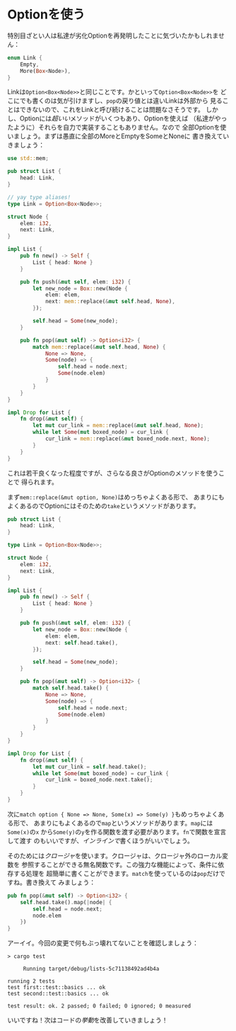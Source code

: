 # Optionを使う

特別目ざとい人は私達が劣化Optionを再発明したことに気づいたかもしれません：

```rust ,ignore
enum Link {
    Empty,
    More(Box<Node>),
}
```

Linkは`Option<Box<Node>>`と同じことです。かといって`Option<Box<Node>>`を
どこにでも書くのは気が引けますし、`pop`の戻り値とは違いLinkは外部から
見ることはできないので、これをLinkと呼び続けることは問題なさそうです。
しかし、Optionには*超いい*メソッドがいくつもあり、Optionを使えば
（私達がやったように）それらを自力で実装することもありません。なので
全部Optionを使いましょう。まずは愚直に全部のMoreとEmptyをSomeとNoneに
書き換えていきましょう：

```rust ,ignore
use std::mem;

pub struct List {
    head: Link,
}

// yay type aliases!
type Link = Option<Box<Node>>;

struct Node {
    elem: i32,
    next: Link,
}

impl List {
    pub fn new() -> Self {
        List { head: None }
    }

    pub fn push(&mut self, elem: i32) {
        let new_node = Box::new(Node {
            elem: elem,
            next: mem::replace(&mut self.head, None),
        });

        self.head = Some(new_node);
    }

    pub fn pop(&mut self) -> Option<i32> {
        match mem::replace(&mut self.head, None) {
            None => None,
            Some(node) => {
                self.head = node.next;
                Some(node.elem)
            }
        }
    }
}

impl Drop for List {
    fn drop(&mut self) {
        let mut cur_link = mem::replace(&mut self.head, None);
        while let Some(mut boxed_node) = cur_link {
            cur_link = mem::replace(&mut boxed_node.next, None);
        }
    }
}
```

これは若干良くなった程度ですが、さらなる良さがOptionのメソッドを使うことで
得られます。

まず`mem::replace(&mut option, None)`はめっちゃよくある形で、
あまりにもよくあるのでOptionにはそのための`take`というメソッドがあります。

```rust ,ignore
pub struct List {
    head: Link,
}

type Link = Option<Box<Node>>;

struct Node {
    elem: i32,
    next: Link,
}

impl List {
    pub fn new() -> Self {
        List { head: None }
    }

    pub fn push(&mut self, elem: i32) {
        let new_node = Box::new(Node {
            elem: elem,
            next: self.head.take(),
        });

        self.head = Some(new_node);
    }

    pub fn pop(&mut self) -> Option<i32> {
        match self.head.take() {
            None => None,
            Some(node) => {
                self.head = node.next;
                Some(node.elem)
            }
        }
    }
}

impl Drop for List {
    fn drop(&mut self) {
        let mut cur_link = self.head.take();
        while let Some(mut boxed_node) = cur_link {
            cur_link = boxed_node.next.take();
        }
    }
}
```

次に`match option { None => None, Some(x) => Some(y) }`もめっちゃよくある形で、
あまりにもよくあるので`map`というメソッドがあります。`map`には`Some(x)`の`x`
から`Some(y)`の`y`を作る関数を渡す必要があります。`fn`で関数を宣言して渡す
のもいいですが、*インラインで*書くほうがいいでしょう。

そのためには*クロージャ*を使います。クロージャは、クロージャ外のローカル変数を
参照することができる無名関数です。この強力な機能によって、条件に依存する処理を
超簡単に書くことができます。`match`を使っているのは`pop`だけですね。書き換えて
みましょう：

```rust ,ignore
pub fn pop(&mut self) -> Option<i32> {
    self.head.take().map(|node| {
        self.head = node.next;
        node.elem
    })
}
```

アーイイ。今回の変更で何もぶっ壊れてないことを確認しましょう：

```text
> cargo test

     Running target/debug/lists-5c71138492ad4b4a

running 2 tests
test first::test::basics ... ok
test second::test::basics ... ok

test result: ok. 2 passed; 0 failed; 0 ignored; 0 measured

```

いいですね！次はコードの*挙動*を改善していきましょう！
